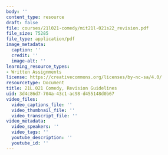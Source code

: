 ```yaml
---
body: ''
content_type: resource
draft: false
file: courses/21l021-comedy/mit21l-021s22_revision.pdf
file_size: 75285
file_type: application/pdf
image_metadata:
  caption: ''
  credit: ''
  image-alt: ''
learning_resource_types:
- Written Assignments
license: https://creativecommons.org/licenses/by-nc-sa/4.0/
resourcetype: Document
title: 21L.021 Comedy, Revision Guidelines
uid: 3d4c86d7-704a-43c1-ac98-d455148d0b67
video_files:
  video_captions_file: ''
  video_thumbnail_file: ''
  video_transcript_file: ''
video_metadata:
  video_speakers: ''
  video_tags: ''
  youtube_description: ''
  youtube_id: ''
---
```

